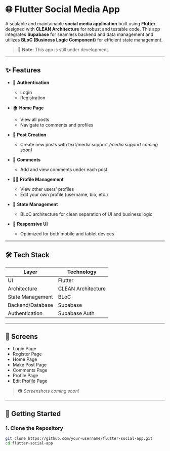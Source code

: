 # 🌐 Flutter Social Media App

A scalable and maintainable **social media application** built using **Flutter**, designed with **CLEAN Architecture** for robust and testable code. This app integrates **Supabase** for seamless backend and data management and utilizes **BLoC (Business Logic Component)** for efficient state management.

> 🚧 **Note:** This app is still under development.

---

## ✨ Features

- 🔐 **Authentication**
  - Login
  - Registration

- 🏠 **Home Page**
  - View all posts
  - Navigate to comments and profiles

- 📝 **Post Creation**
  - Create new posts with text/media support *(media support coming soon)*

- 💬 **Comments**
  - Add and view comments under each post

- 🙋‍♂️ **Profile Management**
  - View other users' profiles
  - Edit your own profile (username, bio, etc.)

- 🎯 **State Management**
  - BLoC architecture for clean separation of UI and business logic

- 📱 **Responsive UI**
  - Optimized for both mobile and tablet devices

---

## 🛠️ Tech Stack

| Layer               | Technology        |
|--------------------|-------------------|
| UI                 | Flutter           |
| Architecture       | CLEAN Architecture |
| State Management   | BLoC              |
| Backend/Database   | Supabase          |
| Authentication     | Supabase Auth     |

---

## 📸 Screens

- Login Page
- Register Page
- Home Page
- Make Post Page
- Comments Page
- Profile Page
- Edit Profile Page

> 📷 *Screenshots coming soon!*

---

## 🚀 Getting Started

### 1. Clone the Repository
```bash
git clone https://github.com/your-username/flutter-social-app.git
cd flutter-social-app
